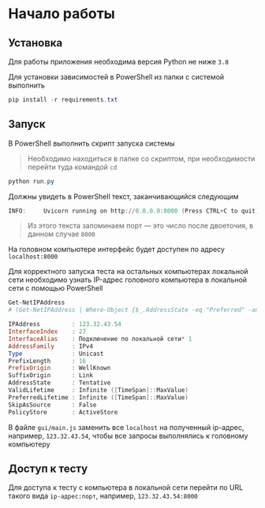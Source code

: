 # Начало работы

## Установка

Для работы приложения необходима версия Python не ниже `3.8`

Для установки зависимостей в PowerShell из папки с системой выполнить

```PowerShell
pip install -r requirements.txt
```


## Запуск

В PowerShell выполнить скрипт запуска системы

> Необходимо находиться в папке со скриптом, при необходимости перейти туда командой `cd`

```PowerShell
python run.py
```

Должны увидеть в PowerShell текст, заканчивающийся следующим

```PowerShell
INFO:     Uvicorn running on http://0.0.0.0:8000 (Press CTRL+C to quit)
```

> Из этого текста запоминаем порт — это число после двоеточия, в данном случае `8000`

На головном компьютере интерфейс будет доступен по адресу `localhost:8000`


Для корректного запуска теста на остальных компьютерах локальной сети необходимо узнать IP-адрес головного компьютера в локальной сети с помощью PowerShell

```PowerShell
Get-NetIPAddress
# (Get-NetIPAddress | Where-Object {$_.AddressState -eq "Preferred" -and $_.ValidLifetime -lt "24:00:00"}).IPAddress # не тестировал

IPAddress         : 123.32.43.54
InterfaceIndex    : 27
InterfaceAlias    : Подключение по локальной сети* 1
AddressFamily     : IPv4
Type              : Unicast
PrefixLength      : 16
PrefixOrigin      : WellKnown
SuffixOrigin      : Link
AddressState      : Tentative
ValidLifetime     : Infinite ([TimeSpan]::MaxValue)
PreferredLifetime : Infinite ([TimeSpan]::MaxValue)
SkipAsSource      : False
PolicyStore       : ActiveStore
```


В файле `gui/main.js` заменить все `localhost` на полученный ip-адрес, например, `123.32.43.54`, чтобы все запросы выполнялись к головному компьютеру


## Доступ к тесту

Для доступа к тесту с компьютера в локальной сети перейти по URL такого вида `ip-адрес:порт`, например, `123.32.43.54:8000`